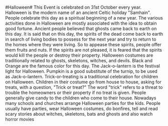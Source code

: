 #Halloween#
This Event is celebrated on 31st October every year. Halloween is the modern name of an ancient Celtic holiday "Samhain". People celebrate this day as a spiritual beginning of a new year. The various activities done in Halloween are mostly associated with the idea to obtain good fortune.
Ancient people believed that ghosts came back to earth on this day. It is said that on this day, the spirits of the dead come back to earth in search of living bodies to possess for the next year and try to return to the homes where they were living. So to appease these spirits, people offer them fruits and nuts. If the spirits are not pleased, it is feared that the spirits would kill the people or destroy their property.
Halloween costumes are traditionally related to ghosts, skeletons, witches, and devils. Black and Orange are the famous color for this day. The Jack-o-lantern is the festival light for Halloween. Pumpkin is a good substitute of the turnip, to be used as Jack-o-lantern.
Trick-or-treating is a traditional celebration for children on Halloween. Children in their costume go from house to house, asking for treats, with a question, "Trick or treat?" The word "trick" refers to a threat to trouble the homeowners or their property if no treat is given. People generally give candy to the children who come to their house.
Nowadays many schools and churches arrange Halloween parties for the kids. People usually have parties, wear Halloween costumes, do bonfires, tell and read scary stories about witches, skeletons, bats and ghosts and also watch horror movies
